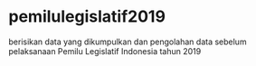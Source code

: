 # pemilulegislatif2019
berisikan data yang dikumpulkan dan pengolahan data sebelum pelaksanaan Pemilu Legislatif Indonesia tahun 2019
